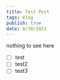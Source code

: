 ```yaml
---
title: Test Post
tags: blog
publish: true
date: 8/30/2023
---
```




nothing to see here

- [ ] test
- [ ] test2
- [ ] test3
